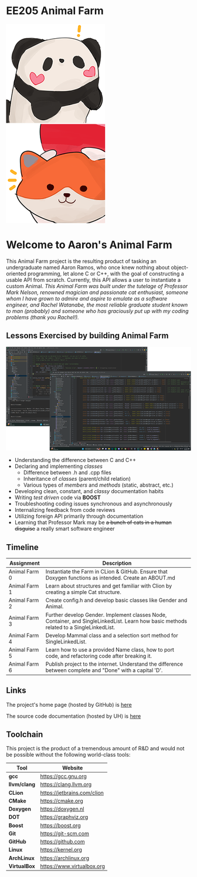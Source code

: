 # EE205 Animal Farm
![Panda](images/panda.png) ![Fox](images/fox.png)

# Welcome to Aaron's Animal Farm

This Animal Farm project is the resulting product of tasking an undergraduate
named Aaron Ramos, who once knew nothing about object-oriented programming, 
let alone C or C++, with the goal of constructing a usable API from scratch. 
Currently, this API allows a user to instantiate a custom Animal.
_This Animal Farm was built under the tutelage of Professor Mark Nelson, 
renowned magician and passionate cat enthusiast, someone whom I have grown to 
admire and aspire to emulate as a software engineer, and Rachel Watanabe, the
most reliable graduate student known to man (probably) and someone who has 
graciously put up with my coding problems (thank you Rachel!)._

## Lessons Exercised by building Animal Farm
![CLion](images/coding.png)
* Understanding the difference between C and C++
* Declaring and implementing _classes_
  * Difference between .h and .cpp files
  * Inheritance of _classes_ (parent/child relation)
  * Various types of _members_ and _methods_ (static, abstract, etc.)
* Developing clean, constant, and *classy* documentation habits
* Writing _test driven_ code via **BOOST**
* Troubleshooting coding issues synchronous and asynchronously
* Internalizing feedback from code reviews
* Utilizing foreign API primarily through documentation
* Learning that Professor Mark may be ~~a bunch of cats in a human disguise~~ a really smart software engineer

## Timeline

| Assignment    | Description                                                                                                                             |
|---------------|-----------------------------------------------------------------------------------------------------------------------------------------|
| Animal Farm 0 | Instantiate the Farm in CLion & GitHub.  Ensure that Doxygen functions as intended. Create an ABOUT.md                                  |
| Animal Farm 1 | Learn about structures and get familiar with Clion by creating a simple Cat structure.                                                  |
| Animal Farm 2 | Create config.h and develop basic classes like Gender and Animal.                                                                       |
| Animal Farm 3 | Further develop Gender. Implement classes Node, Container, and SingleLinkedList. Learn how basic methods related to a SingleLinkedList. |
| Animal Farm 4 | Develop Mammal class and a selection sort method for SingleLinkedList.                                                                  |
| Animal Farm 5 | Learn how to use a provided Name class, how to port code, and refactoring code after breaking it.                                       |
| Animal Farm 6 | Publish project to the internet. Understand the difference between complete and "Done" with a capital 'D'.                              |


## Links
The project's home page (hosted by GitHub) is [here](https://github.com/EE-205/ee205_animal_farm-aar0m)

The source code documentation (hosted by UH) is [here](https://www2.hawaii.edu/~ramosab/ee205_animal_farm/)

## Toolchain
This project is the product of a tremendous amount of R&D and would not be possible without the following world-class tools:

| Tool           | Website                     |
|----------------|-----------------------------|
| **gcc**        | https://gcc.gnu.org         |
| **llvm/clang** | https://clang.llvm.org      |
| **CLion**      | https://jetbrains.com/clion |
| **CMake**      | https://cmake.org           |
| **Doxygen**    | https://doxygen.nl          |
| **DOT**        | https://graphviz.org        |
| **Boost**      | https://boost.org           |
| **Git**        | https://git-scm.com         |
| **GitHub**     | https://github.com          |
| **Linux**      | https://kernel.org          |
| **ArchLinux**  | https://archlinux.org       |
| **VirtualBox** | https://www.virtualbox.org  | 
